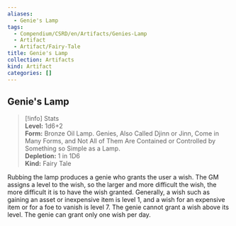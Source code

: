 ```yaml
---
aliases:
  - Genie's Lamp
tags:
  - Compendium/CSRD/en/Artifacts/Genies-Lamp
  - Artifact
  - Artifact/Fairy-Tale
title: Genie's Lamp
collection: Artifacts
kind: Artifact
categories: []
---
```

## Genie's Lamp  
>[!info] Stats  
> **Level:** 1d6+2  
> **Form:** Bronze Oil Lamp. Genies, Also Called Djinn or Jinn, Come in Many Forms, and Not All of Them Are Contained or Controlled by Something so Simple as a Lamp.  
> **Depletion:** 1 in 1D6  
> **Kind:** Fairy Tale
  
Rubbing the lamp produces a genie who grants the user a wish. The GM assigns a level to the wish, so the larger and more difficult the wish, the more difficult it is to have the wish granted. Generally, a wish such as gaining an asset or inexpensive item is level 1, and a wish for an expensive item or for a foe to vanish is level 7. The genie cannot grant a wish above its level. The genie can grant only one wish per day.